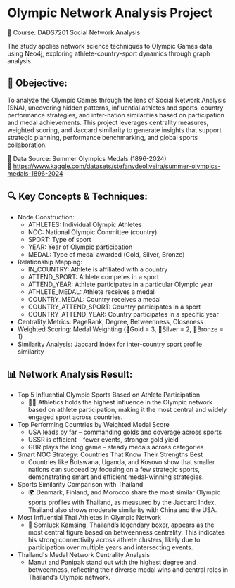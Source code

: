 # Olympic Network Analysis Project 
📘 Course: DADS7201 Social Network Analysis  
  
The study applies network science techniques to Olympic Games data using Neo4j, exploring athlete-country-sport dynamics through graph analysis.

## 🎯 Obejective:  
To analyze the Olympic Games through the lens of Social Network Analysis (SNA), uncovering hidden patterns, influential athletes and sports, country performance strategies, and inter-nation similarities based on participation and medal achievements. This project leverages centrality measures, weighted scoring, and Jaccard similarity to generate insights that support strategic planning, performance benchmarking, and global sports collaboration.

📌 Data Source: Summer Olympics Medals (1896-2024)   
🔗 https://www.kaggle.com/datasets/stefanydeoliveira/summer-olympics-medals-1896-2024

## 🔍 Key Concepts & Techniques:
- Node Construction:
    - ATHLETES: Individual Olympic Athletes
    - NOC: National Olympic Committee (country)
    - SPORT: Type of sport
    - YEAR: Year of Olympic participation
    - MEDAL: Type of medal awarded (Gold, Silver, Bronze)
- Relationship Mapping:
    - IN_COUNTRY: Athlete is affiliated with a country
    - ATTEND_SPORT: Athlete competes in a sport
    - ATTEND_YEAR: Athlete participates in a particular Olympic year
    - ATHLETE_MEDAL: Athlete receives a medal
    - COUNTRY_MEDAL: Country receives a medal
    - COUNTRY_ATTEND_SPORT: Country participates in a sport
    - COUNTRY_ATTEND_YEAR: Country participates in a specific year
- Centrality Metrics: PageRank, Degree, Betweenness, Closeness
- Weighted Scoring: Medal Weighting (🥇Gold = 3, 🥈Silver = 2, 🥉Bronze = 1)
- Similarity Analysis: Jaccard Index for inter-country sport profile similarity

## 📊 Network Analysis Result:
- Top 5 Influential Olympic Sports Based on Athlete Participation
  - 🏃‍♂️ Athletics holds the highest influence in the Olympic network based on athlete participation, making it the most central and widely engaged sport across countries.
- Top Performing Countries by Weighted Medal Score
  - USA leads by far – commanding golds and coverage across sports
  - USSR is efficient – fewer events, stronger gold yield
  - GBR plays the long game – steady medals across categories
- Smart NOC Strategy: Countries That Know Their Strengths Best
  - Countries like Botswana, Uganda, and Kosovo show that smaller nations can succeed by focusing on a few strategic sports, demonstrating smart and efficient medal-winning strategies.
- Sports Similarity Comparison with Thailand
  - 🌍 Denmark, Finland, and Morocco share the most similar Olympic sports profiles with Thailand, as measured by the Jaccard Index. Thailand also shows moderate similarity with China and the USA.
- Most Influential Thai Athletes in Olympic Network
  - 🥊 Somluck Kamsing, Thailand’s legendary boxer, appears as the most central figure based on betweenness centrality. 
This indicates his strong connectivity across athlete clusters, likely due to participation over multiple years and intersecting events.
- Thailand's Medal Network Centrality Analysis
  - Manut and Panipak stand out with the highest degree and betweenness, reflecting their diverse medal wins
and central roles in Thailand’s Olympic network.

